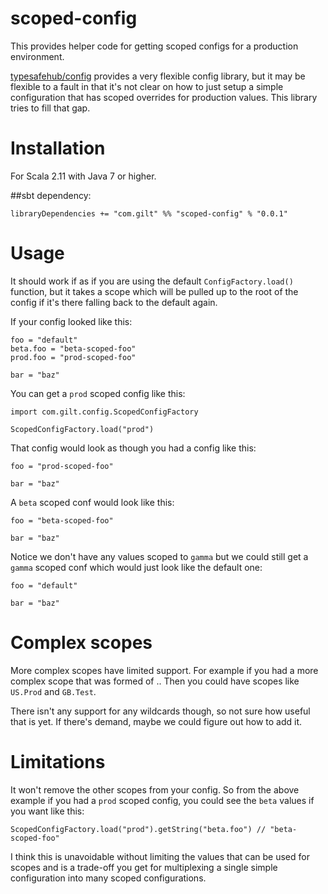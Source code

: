 # scoped-config
This provides helper code for getting scoped configs for a production environment.

[typesafehub/config](https://github.com/typesafehub/config) provides a very flexible config library, but it may be flexible to a fault in that it's not clear on how to just setup a simple configuration that has scoped overrides for production values. This library tries to fill that gap.

# Installation

For Scala 2.11 with Java 7 or higher.

##sbt dependency:

    libraryDependencies += "com.gilt" %% "scoped-config" % "0.0.1"

# Usage

It should work if as if you are using the default `ConfigFactory.load()` function, but it takes a scope which will be pulled up to the root of the config if it's there falling back to the default again.

If your config looked like this:

    foo = "default"
    beta.foo = "beta-scoped-foo"
    prod.foo = "prod-scoped-foo"

    bar = "baz"

You can get a `prod` scoped config like this:

    import com.gilt.config.ScopedConfigFactory

    ScopedConfigFactory.load("prod")

That config would look as though you had a config like this:

    foo = "prod-scoped-foo"

    bar = "baz"

A `beta` scoped conf would look like this:

    foo = "beta-scoped-foo"

    bar = "baz"

Notice we don't have any values scoped to `gamma` but we could still get a `gamma` scoped conf which would just look like the default one:

    foo = "default"

    bar = "baz"

# Complex scopes

More complex scopes have limited support. For example if you had a more complex scope that was formed of <region>.<stage>. Then you could have scopes like `US.Prod` and `GB.Test`.

There isn't any support for any wildcards though, so not sure how useful that is yet. If there's demand, maybe we could figure out how to add it.

# Limitations

It won't remove the other scopes from your config. So from the above example if you had a `prod` scoped config, you could see the `beta` values if you want like this:

    ScopedConfigFactory.load("prod").getString("beta.foo") // "beta-scoped-foo"

I think this is unavoidable without limiting the values that can be used for scopes and is a trade-off you get for multiplexing a single simple configuration into many scoped configurations.
